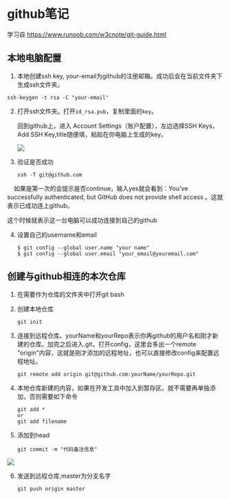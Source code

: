 # github笔记

学习自 https://www.runoob.com/w3cnote/git-guide.html

## 本地电脑配置

1. 本地创建ssh key, your-email为github的注册邮箱。成功后会在当前文件夹下生成ssh文件夹。

```shell
ssh-keygen -t rsa -C "your-email"
```

2. 打开ssh文件夹。打开`id_rsa.pub`，复制里面的`key`。
   
   回到github上，进入 Account Settings（账户配置），左边选择SSH Keys，Add SSH Key,title随便填，粘贴在你电脑上生成的key。
   
   ![](C:\Users\zjw\AppData\Roaming\marktext\images\2022-04-11-15-23-27-github-account.jpg)

3. 验证是否成功
   
   ```shell
   ssh -T git@github.com
   ```

    如果是第一次的会提示是否continue，输入yes就会看到：You've successfully authenticated, but GitHub does not provide shell access 。这就表示已成功连上github。



这个时候就表示这一台电脑可以成功连接到自己的github

4. 设置自己的username和email
   
   ```shell
   $ git config --global user.name "your name"
   $ git config --global user.email "your_email@youremail.com"
   ```

## 创建与github相连的本次仓库

1. 在需要作为仓库的文件夹中打开git bash

2. 创建本地仓库
   
   ```shell
   git init
   ```

3. 连接到远程仓库。yourName和yourRepo表示你再github的用户名和刚才新建的仓库。加完之后进入.git，打开config，这里会多出一个remote "origin"内容，这就是刚才添加的远程地址，也可以直接修改config来配置远程地址。
   
   ```shell
   git remote add origin git@github.com:yourName/yourRepo.git
   ```

4. 本地仓库新建的内容，如果在开发工具中加入到暂存区。就不需要再单独添加，否则需要如下命令
   
   ```shell
   git add *
   or
   git add filename
   ```

5. 添加到head
   
   ```shell
   git commit -m "代码备注信息"
   ```

![](C:\Users\zjw\AppData\Roaming\marktext\images\2022-04-11-15-31-21-trees.png)

6. 发送到远程仓库,master为分支名字
   
   ```shell
   git push origin master
   ```
